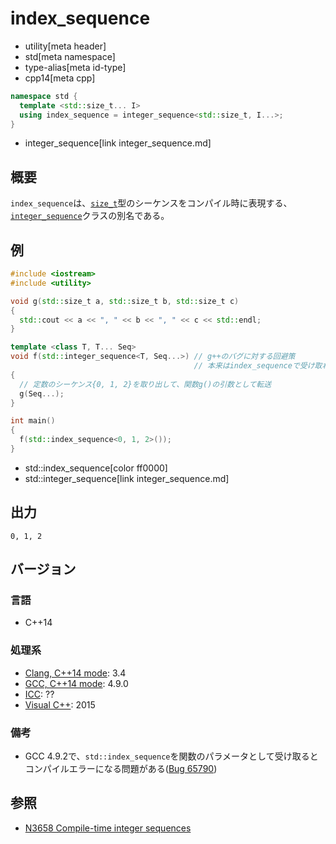# index_sequence
* utility[meta header]
* std[meta namespace]
* type-alias[meta id-type]
* cpp14[meta cpp]

```cpp
namespace std {
  template <std::size_t... I>
  using index_sequence = integer_sequence<std::size_t, I...>;
}
```
* integer_sequence[link integer_sequence.md]

## 概要
`index_sequence`は、[`size_t`](/reference/cstddef/size_t.md)型のシーケンスをコンパイル時に表現する、[`integer_sequence`](integer_sequence.md)クラスの別名である。


## 例
```cpp example
#include <iostream>
#include <utility>

void g(std::size_t a, std::size_t b, std::size_t c)
{
  std::cout << a << ", " << b << ", " << c << std::endl;
}

template <class T, T... Seq>
void f(std::integer_sequence<T, Seq...>) // g++のバグに対する回避策
                                         // 本来はindex_sequenceで受け取れるはず
{
  // 定数のシーケンス{0, 1, 2}を取り出して、関数g()の引数として転送
  g(Seq...);
}

int main()
{
  f(std::index_sequence<0, 1, 2>());
}
```
* std::index_sequence[color ff0000]
* std::integer_sequence[link integer_sequence.md]

## 出力
```
0, 1, 2
```

## バージョン
### 言語
- C++14

### 処理系
- [Clang, C++14 mode](/implementation.md#clang): 3.4
- [GCC, C++14 mode](/implementation.md#gcc): 4.9.0
- [ICC](/implementation.md#icc): ??
- [Visual C++](/implementation.md#visual_cpp): 2015

### 備考
- GCC 4.9.2で、`std::index_sequence`を関数のパラメータとして受け取るとコンパイルエラーになる問題がある([Bug 65790](https://gcc.gnu.org/bugzilla/show_bug.cgi?id=65790))


## 参照
- [N3658 Compile-time integer sequences](http://www.open-std.org/jtc1/sc22/wg21/docs/papers/2013/n3658.html)


